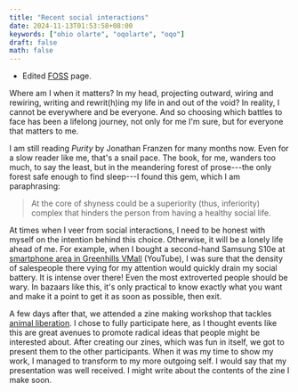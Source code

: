 ```yaml
---
title: "Recent social interactions"
date: 2024-11-13T01:53:58+08:00
keywords: ["ohio olarte", "oqolarte", "oqo"]
draft: false
math: false
---
```


- Edited [FOSS](/foss) page.

Where am I when it matters? In my head, projecting outward, wiring and
rewiring, writing and rewrit(h)ing my life in and out of the void? In
reality, I cannot be everywhere and be everyone. And so choosing which
battles to face has been a lifelong journey, not only for me I'm sure,
but for everyone that matters to me.

I am still reading *Purity* by Jonathan Franzen for many months now.
Even for a slow reader like me, that's a snail pace. The book, for me,
wanders too much, to say the least, but in the meandering forest of
prose---the only forest safe enough to find sleep---I found this gem,
which I am paraphrasing:

> At the core of shyness could be a superiority (thus, inferiority)
> complex that hinders the person from having a healthy social life.

At times when I veer from social interactions, I need to be honest with
myself on the intention behind this choice. Otherwise, it will be a lonely
life ahead of me. For example, when I bought a second-hand Samsung S10e
at [smartphone area in Greenhills VMall](https://www.youtube.com/results?search_query=greenhills+vmall+smartphone) (YouTube),
I was sure that the density of salespeople there
vying for my attention would quickly drain my social battery. It is
intense over there! Even the most extroverted people should be wary.
In bazaars like this, it's only practical to know exactly what you want
and make it a point to get it as soon as possible, then exit.

A few days after that, we attended a zine making workshop that tackles
[animal liberation](/animal-liberation). I chose to fully participate
here, as I thought events like this are great avenues to promote radical
ideas that people might be interested about. After creating our zines,
which was fun in itself, we got to present them to the other
participants. When it was my time to show my work, I managed to
transform to my more outgoing self. I would say that my presentation was
well received. I might write about the contents of the zine I make soon.
